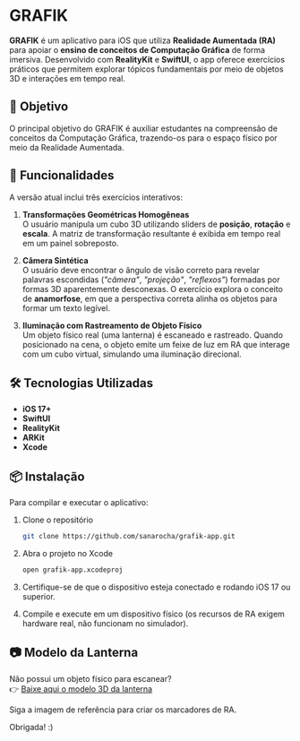 # GRAFIK

**GRAFIK** é um aplicativo para iOS que utiliza **Realidade Aumentada (RA)** para apoiar o **ensino de conceitos de Computação Gráfica** de forma imersiva. Desenvolvido com **RealityKit** e **SwiftUI**, o app oferece exercícios práticos que permitem explorar tópicos fundamentais por meio de objetos 3D e interações em tempo real.

## 🎯 Objetivo

O principal objetivo do GRAFIK é auxiliar estudantes na compreensão de conceitos da Computação Gráfica, trazendo-os para o espaço físico por meio da Realidade Aumentada. 

## 📱 Funcionalidades

A versão atual inclui três exercícios interativos:

1. **Transformações Geométricas Homogêneas**  
   O usuário manipula um cubo 3D utilizando sliders de **posição**, **rotação** e **escala**. A matriz de transformação resultante é exibida em tempo real em um painel sobreposto.

2. **Câmera Sintética**  
   O usuário deve encontrar o ângulo de visão correto para revelar palavras escondidas (*"câmera"*, *"projeção"*, *"reflexos"*) formadas por formas 3D aparentemente desconexas. O exercício explora o conceito de **anamorfose**, em que a perspectiva correta alinha os objetos para formar um texto legível.

3. **Iluminação com Rastreamento de Objeto Físico**  
   Um objeto físico real (uma lanterna) é escaneado e rastreado. Quando posicionado na cena, o objeto emite um feixe de luz em RA que interage com um cubo virtual, simulando uma iluminação direcional.

## 🛠️ Tecnologias Utilizadas

- **iOS 17+**
- **SwiftUI**
- **RealityKit**
- **ARKit**
- **Xcode**

## 📦 Instalação

Para compilar e executar o aplicativo:

1. Clone o repositório  
   ```bash
   git clone https://github.com/sanarocha/grafik-app.git
   ```

2. Abra o projeto no Xcode  
   ```bash
   open grafik-app.xcodeproj
   ```

3. Certifique-se de que o dispositivo esteja conectado e rodando iOS 17 ou superior.

4. Compile e execute em um dispositivo físico (os recursos de RA exigem hardware real, não funcionam no simulador).

## 📷 Modelo da Lanterna

Não possui um objeto físico para escanear?  
👉 [Baixe aqui o modelo 3D da lanterna](https://github.com/LDTTFURB/site/tree/main/Marcadores/Grafik)

Siga a imagem de referência para criar os marcadores de RA.

Obrigada! :)
